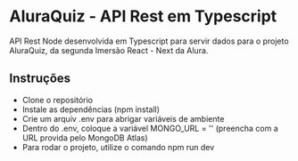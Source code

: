 # AluraQuiz - API Rest em Typescript

API Rest Node desenvolvida em Typescript para servir dados para o projeto AluraQuiz, da segunda Imersão React - Next da Alura.

## Instruções

-   Clone o repositório
-   Instale as dependências (npm install)
-   Crie um arquiv .env para abrigar variáveis de ambiente
-   Dentro do .env, coloque a variável MONGO_URL = '' (preencha com a URL provida pelo MongoDB Atlas)
-   Para rodar o projeto, utilize o comando npm run dev
